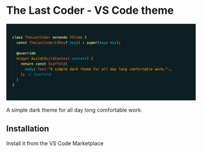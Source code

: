 # The Last Coder - VS Code theme
![theme banner](https://github.com/StefanosGiannakis/the-last-coder-vs-code-theme/raw/HEAD/main-banner.png)

A simple dark theme for all day long comfortable work.

## Installation
Install it from the VS Code Marketplace